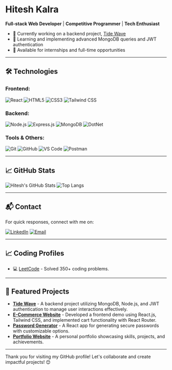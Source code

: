 # Hitesh Kalra

**Full-stack Web Developer** | **Competitive Programmer** | **Tech Enthusiast**

- 🔭 Currently working on a backend project, [Tide Wave](https://github.com/honeykalra22/tide-wave)
- 🌱 Learning and implementing advanced MongoDB queries and JWT authentication
- 💼 Available for internships and full-time opportunities

---

## 🛠 Technologies

### Frontend:
![React](https://img.shields.io/badge/-React-61DAFB?style=for-the-badge&logo=react&logoColor=black)
![HTML5](https://img.shields.io/badge/-HTML5-E34F26?style=for-the-badge&logo=html5&logoColor=white)
![CSS3](https://img.shields.io/badge/-CSS3-1572B6?style=for-the-badge&logo=css3)
![Tailwind CSS](https://img.shields.io/badge/-TailwindCSS-38B2AC?style=for-the-badge&logo=tailwind-css)

### Backend:
![Node.js](https://img.shields.io/badge/-Node.js-339933?style=for-the-badge&logo=Node.js&logoColor=white)
![Express.js](https://img.shields.io/badge/-Express.js-000000?style=for-the-badge&logo=express)
![MongoDB](https://img.shields.io/badge/-MongoDB-47A248?style=for-the-badge&logo=mongodb&logoColor=white)
![DotNet](https://img.shields.io/badge/-Dotnet-47A248?style=for-the-badge&logo=dotnet&logoColor=white)

### Tools & Others:
![Git](https://img.shields.io/badge/-Git-F05032?style=for-the-badge&logo=git&logoColor=white)
![GitHub](https://img.shields.io/badge/-GitHub-181717?style=for-the-badge&logo=github)
![VS Code](https://img.shields.io/badge/-VSCode-007ACC?style=for-the-badge&logo=visual-studio-code)
![Postman](https://img.shields.io/badge/-Postman-FF6C37?style=for-the-badge&logo=postman&logoColor=white)

---

## 📈 GitHub Stats

![Hitesh's GitHub Stats](https://github-readme-stats.vercel.app/api?username=honeykalra22&show_icons=true&theme=dark)
![Top Langs](https://github-readme-stats.vercel.app/api/top-langs/?username=honeykalra22&layout=compact&theme=dark)

---

## 📬 Contact

For quick responses, connect with me on:

[![LinkedIn](https://img.shields.io/badge/-LinkedIn-0077B5?style=for-the-badge&logo=linkedin)](https://www.linkedin.com/in/hiteshkalra22/)
[![Email](https://img.shields.io/badge/-Gmail-D14836?style=for-the-badge&logo=gmail&logoColor=white)](mailto:hiteshkalra229489@gmail.com)

---

## 📈 Coding Profiles

- 💻 [LeetCode](https://leetcode.com/honeykalra22/) - Solved 350+ coding problems.

---

## 🌟 Featured Projects

- **[Tide Wave](https://github.com/honeykalra22/tide-wave)** - A backend project utilizing MongoDB, Node.js, and JWT authentication to manage user interactions effectively.
- **[E-Commerce Website](https://github.com/honeykalra22/ecommerce-frontend)** - Developed a frontend demo using React.js, Tailwind CSS, and implemented cart functionality with React Router.
- **[Password Generator](https://github.com/honeykalra22/password-generator)** - A React app for generating secure passwords with customizable options.
- **[Portfolio Website](https://github.com/honeykalra22/portfolio2)** - A personal portfolio showcasing skills, projects, and achievements.

---

Thank you for visiting my GitHub profile! Let's collaborate and create impactful projects! 😊
